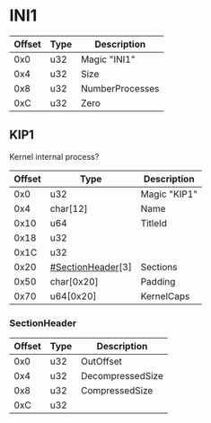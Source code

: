 # INI1

| Offset | Type | Description     |
| ------ | ---- | --------------- |
| 0x0    | u32  | Magic "INI1"    |
| 0x4    | u32  | Size            |
| 0x8    | u32  | NumberProcesses |
| 0xC    | u32  | Zero            |

## KIP1

Kernel internal
process?

| Offset | Type                                              | Description  |
| ------ | ------------------------------------------------- | ------------ |
| 0x0    | u32                                               | Magic "KIP1" |
| 0x4    | char\[12\]                                        | Name         |
| 0x10   | u64                                               | TitleId      |
| 0x18   | u32                                               |              |
| 0x1C   | u32                                               |              |
| 0x20   | [\#SectionHeader](#SectionHeader "wikilink")\[3\] | Sections     |
| 0x50   | char\[0x20\]                                      | Padding      |
| 0x70   | u64\[0x20\]                                       | KernelCaps   |

### SectionHeader

| Offset | Type | Description      |
| ------ | ---- | ---------------- |
| 0x0    | u32  | OutOffset        |
| 0x4    | u32  | DecompressedSize |
| 0x8    | u32  | CompressedSize   |
| 0xC    | u32  |                  |
